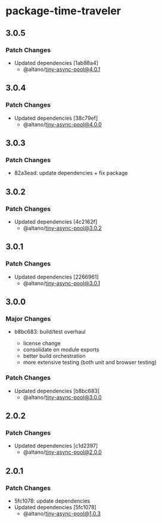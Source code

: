 # package-time-traveler

## 3.0.5

### Patch Changes

- Updated dependencies [1ab88a4]
  - @altano/tiny-async-pool@4.0.1

## 3.0.4

### Patch Changes

- Updated dependencies [38c79ef]
  - @altano/tiny-async-pool@4.0.0

## 3.0.3

### Patch Changes

- 82a3ead: update dependencies + fix package

## 3.0.2

### Patch Changes

- Updated dependencies [4c2162f]
  - @altano/tiny-async-pool@3.0.2

## 3.0.1

### Patch Changes

- Updated dependencies [2266961]
  - @altano/tiny-async-pool@3.0.1

## 3.0.0

### Major Changes

- b8bc683: build/test overhaul

  - license change
  - consolidate on module exports
  - better build orchestration
  - more extensive testing (both unit and browser testing)

### Patch Changes

- Updated dependencies [b8bc683]
  - @altano/tiny-async-pool@3.0.0

## 2.0.2

### Patch Changes

- Updated dependencies [c1d2397]
  - @altano/tiny-async-pool@2.0.0

## 2.0.1

### Patch Changes

- 5fc1078: update dependencies
- Updated dependencies [5fc1078]
  - @altano/tiny-async-pool@1.0.3
